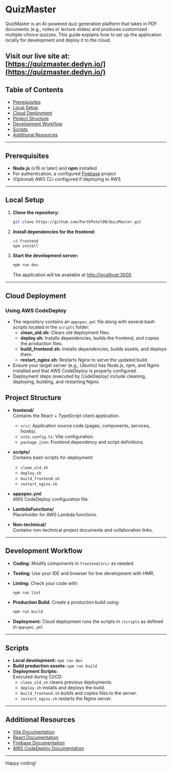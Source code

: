 # QuizMaster

QuizMaster is an AI-powered quiz generation platform that takes in PDF documents (e.g., notes or lecture slides) and produces customized multiple-choice quizzes. This guide explains how to set up the application locally for development and deploy it to the cloud.

Visit our live site at: [https://quizmaster.dedyn.io/](https://quizmaster.dedyn.io/)
---

## Table of Contents

- [Prerequisites](#prerequisites)
- [Local Setup](#local-setup)
- [Cloud Deployment](#cloud-deployment)
- [Project Structure](#project-structure)
- [Development Workflow](#development-workflow)
- [Scripts](#scripts)
- [Additional Resources](#additional-resources)

---

## Prerequisites

- **Node.js** (v16 or later) and **npm** installed
- For authentication, a configured [Firebase](https://firebase.google.com/docs) project
- (Optional) AWS CLI configured if deploying to AWS

---

## Local Setup

1. **Clone the repository:**

   ```bash
   git clone https://github.com/ParthPatel00/QuizMaster.git
   ```

2. **Install dependencies for the frontend:**

   ```bash
   cd frontend
   npm install
   ```

3. **Start the development server:**

   ```bash
   npm run dev
   ```

   The application will be available at [http://localhost:3000](http://localhost:3000).

---

## Cloud Deployment

### Using AWS CodeDeploy

- The repository contains an `appspec.yml` file along with several bash scripts located in the `scripts` folder:
  - **clean_old.sh:** Clears old deployment files.
  - **deploy.sh:** Installs dependencies, builds the frontend, and copies the production files.
  - **build_frontend.sh:** Installs dependencies, builds assets, and deploys them.
  - **restart_nginx.sh:** Restarts Nginx to serve the updated build.
- Ensure your target server (e.g., Ubuntu) has Node.js, npm, and Nginx installed and that AWS CodeDeploy is properly configured.
- Deployment steps (executed by CodeDeploy) include cleaning, deploying, building, and restarting Nginx.

## Project Structure

- **frontend/**  
  Contains the React + TypeScript client application.
  - `src/`: Application source code (pages, components, services, hooks).
  - `vite.config.ts`: Vite configuration.
  - `package.json`: Frontend dependency and script definitions.
  
- **scripts/**  
  Contains bash scripts for deployment:
  - `clean_old.sh`
  - `deploy.sh`
  - `build_frontend.sh`
  - `restart_nginx.sh`

- **appspec.yml**  
  AWS CodeDeploy configuration file.

- **LambdaFunctions/**  
  Placeholder for AWS Lambda functions.

- **Non-technical/**  
  Contains non-technical project documents and collaboration links.

---

## Development Workflow

- **Coding:** Modify components in `frontend/src/` as needed.
- **Testing:** Use your IDE and browser for live development with HMR.
- **Linting:** Check your code with:

  ```bash
  npm run lint
  ```

- **Production Build:** Create a production build using:

  ```bash
  npm run build
  ```

- **Deployment:** Cloud deployment runs the scripts in `/scripts` as defined in `appspec.yml`

---

## Scripts

- **Local development:** `npm run dev`
- **Build production assets:** `npm run build`
- **Deployment Scripts:**  
  Executed during CI/CD:
  - `clean_old.sh` cleans previous deployments.
  - `deploy.sh` installs and deploys the build.
  - `build_frontend.sh` builds and copies files to the server.
  - `restart_nginx.sh` restarts the Nginx server.

---

## Additional Resources

- [Vite Documentation](https://vitejs.dev/)
- [React Documentation](https://reactjs.org/)
- [Firebase Documentation](https://firebase.google.com/docs)
- [AWS CodeDeploy Documentation](https://docs.aws.amazon.com/codedeploy/latest/userguide/deployments.html)

---

Happy coding!
